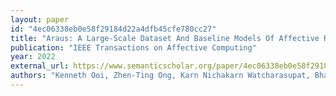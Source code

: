 ```yaml
---
layout: paper
id: "4ec06338eb0e58f29184d22a4dfb45cfe780cc27"
title: "Araus: A Large-Scale Dataset And Baseline Models Of Affective Responses To Augmented Urban Soundscapes"
publication: "IEEE Transactions on Affective Computing"
year: 2022
external_url: https://www.semanticscholar.org/paper/4ec06338eb0e58f29184d22a4dfb45cfe780cc27
authors: "Kenneth Ooi, Zhen-Ting Ong, Karn Nichakarn Watcharasupat, Bhan Lam, J. Hong, Woon-Seng Gan Nanyang Technological University, Singapore, Chungnam National University, Daejeon, R. Korea"
---
```

